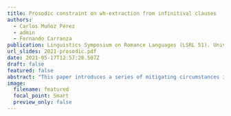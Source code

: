 ```yaml
---
title: Prosodic constraint on wh-extraction from infinitival clauses
authors:
  - Carlos Muñoz Pérez
  - admin
  - Fernando Carranza
publication: Linguistics Symposium on Romance Languages (LSRL 51). University of Illinois at Urbana-Champaign
url_slides: 2021-prosodic.pdf
date: 2021-05-17T12:57:28.507Z
draft: false
featured: false
abstract: "This paper introduces a series of mitigating circumstances improving the acceptability of wh-extraction from preverbal infinitival subjects in Rioplatense Spanish. It is argued that the factor behind these amelioration effects is encoded in prosodic structure, much in line with the hypothesis that certain island restrictions apply at PF. The linguistic principle accounting for the phenomenon is proposed to be a faithfulness constraint at the syntax-prosody interface stating that an extraction domain XP cannot be mapped as a prosodic word ω at PF. An alternative syntactic account based on freezing is shown to be unable to capture the relevant contrasts."
image:
  filename: featured
  focal_point: Smart
  preview_only: false
---
```

